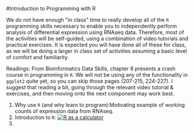 #Introduction to Programming with R

 We do not have enough "in class" time to really develop all of the `R` programming skills necessary to enable you to independently perform analysis of differential expression using RNAseq data. Therefore, most of the activities will be self-guided, using a combination of video tutorials and practical exercises. It is expected you will have done all of these for class, as we will be doing a larger in class set of activities assuming a basic level of comfort and familiarity.

Readings: From Bioinformatics Data Skills, chapter 8 presents a crash course in programming in `R`. We will not be using any of the functionality in `ggplot2` quite yet, so you can skip those pages (207-215, 224-227). I suggest that reading a bit, going through the relevant video tutorial & exercises, and then moving onto the next component may work best.


1. Why use `R` (and why learn to program):Motivating example of working counts of expression data from RNAseq.
2. Introduction to `R`: [![`R` as a calculator](https://youtu.be/Kyxx9_NLlUY?list=PLgwACOw1w4Eccc3DYzlL0PWIBSbCZl0C0/0.jpg)](https://youtu.be/Kyxx9_NLlUY?list=PLgwACOw1w4Eccc3DYzlL0PWIBSbCZl0C0)
3. 
